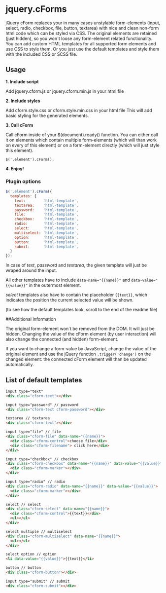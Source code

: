 # jquery.cForms
jQuery cForm replaces your in many cases unstylable form-elements (input, select, radio, checkbox, file, button, textarea) with nice and clean non-form html code which can be styled via CSS.
The original elements are retained (just hidden), so you won´t loose any form-element related functionality. 
You can add custom HTML templates for all supported form elements and use CSS to style them. Or you just use the default templates and style them with the included CSS or SCSS file.

## Usage

**1. Include script**

Add jquery.cform.js or jquery.cform.min.js in your html file

**2. Include styles**

Add cform.style.css or cform.style.min.css in your html file
This will add basic styling for the generated elements.

**3. Call cForm**

Call cForm inside of your $(document).ready() function.
You can either call it on elements which contain multiple form-elements 
(which will than work on every of this element) or on a form-element directly 
(which will just style this element).

`$('.element').cForm();`

**4. Enjoy!**

### Plugin options

```js
$('.element').cForm({
  templates: { 
    text:        'html-template',
    textarea:    'html-template',
    password:    'html-template',
    file:        'html-template',
    checkbox:    'html-template',
    radio:       'html-template',
    select:      'html-template',
    multiselect: 'html-template',
    option:      'html-template',
    button:      'html-template',
    submit:      'html-template',
  }
});
```

In case of *text*, *password* and *textarea*, the given template will just be wraped around the input.

All other templates have to include `data-name="{{name}}"` and `data-value="{{value}}"` in the outermost element.

*select* templates also have to contain the placeholder `{{text}}`, which indicates the position the current selected value will be shown.

(to see how the default templates look, scroll to the end of the readme file)

##Additional Information

The original form-element won´t be removed from the DOM. It will just be hidden. 
Changing the value of the cForm element (by user interaction) will also change 
the connected (and hidden) form-element.

If you want to change a form-value by JavaScript, change the value of the original 
element and use the jQuery function `.trigger('change')` on the changed element: the 
connected cForm element will than be updated automatically.

## List of default templates

```html
input type="text"
<div class="cform-text"></div>

input type="password" // password
<div class="cform-text cform-password"></div>

textarea // textarea
<div class="cform-text"></div>

input type="file" // file
<div class="cform-file" data-name="{{name}}">
  <div class="cform-control">choose file</div>
  <div class="cform-filename"> click here</div>
</div>

input type="checkbox" // checkbox
<div class="cform-checkbox" data-name="{{name}}" data-value="{{value}}">
  <div class="cform-marker"></div>
</div>

input type="radio" // radio
<div class="cform-radio" data-name="{{name}}" data-value="{{value}}">
  <div class="cform-marker"></div>
</div>

select // select
<div class="cform-select" data-name="{{name}}">
  <div class="cform-control">{{text}}</div>
  <ul></ul>
</div>

select multiple // multiselect
<div class="cform-multiselect" data-name="{{name}}">
  <ul></ul>
</div>

select option // option
<li data-value="{{value}}">{{text}}</li>

button // button
<div class="cform-button"></div>

input type="submit" // submit
<div class="cform-submit"></div>
```
